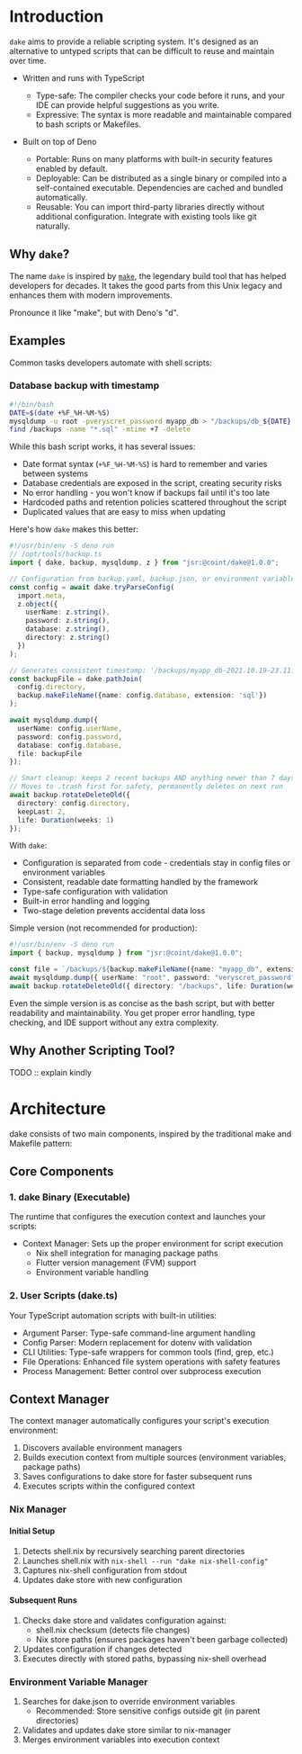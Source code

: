 # Introduction

`dake` aims to provide a reliable scripting system. It's designed as an alternative to untyped scripts that can be difficult to reuse and maintain over time.

- Written and runs with TypeScript
  - Type-safe: The compiler checks your code before it runs, and your IDE can provide helpful suggestions as you write.
  - Expressive: The syntax is more readable and maintainable compared to bash scripts or Makefiles.

- Built on top of Deno
  - Portable: Runs on many platforms with built-in security features enabled by default.
  - Deployable: Can be distributed as a single binary or compiled into a self-contained executable. Dependencies are cached and bundled automatically.
  - Reusable: You can import third-party libraries directly without additional configuration. Integrate with existing tools like git naturally.

## Why `dake`?

The name `dake` is inspired by [`make`](https://en.wikipedia.org/wiki/Make_(software)), the legendary build tool that has helped developers for decades. It takes the good parts from this Unix legacy and enhances them with modern improvements.

Pronounce it like "make", but with Deno's "d".

## Examples

Common tasks developers automate with shell scripts:

### Database backup with timestamp
```bash
#!/bin/bash
DATE=$(date +%F_%H-%M-%S)
mysqldump -u root -pveryscret_password myapp_db > "/backups/db_${DATE}.sql"
find /backups -name "*.sql" -mtime +7 -delete
```

While this bash script works, it has several issues:
- Date format syntax (`+%F_%H-%M-%S`) is hard to remember and varies between systems
- Database credentials are exposed in the script, creating security risks
- No error handling - you won't know if backups fail until it's too late
- Hardcoded paths and retention policies scattered throughout the script
- Duplicated values that are easy to miss when updating

Here's how `dake` makes this better:

```typescript
#!/usr/bin/env -S deno run
// /opt/tools/backup.ts
import { dake, backup, mysqldump, z } from "jsr:@coint/dake@1.0.0";

// Configuration from backup.yaml, backup.json, or environment variables
const config = await dake.tryParseConfig(
  import.meta,
  z.object({
    userName: z.string(),
    password: z.string(),
    database: z.string(),
    directory: z.string()
  })
);

// Generates consistent timestamp: '/backups/myapp_db-2021.10.19-23.11.01.sql'
const backupFile = dake.pathJoin(
  config.directory,
  backup.makeFileName({name: config.database, extension: 'sql'})
);

await mysqldump.dump({
  userName: config.userName,
  password: config.password,
  database: config.database,
  file: backupFile
});

// Smart cleanup: keeps 2 recent backups AND anything newer than 7 days
// Moves to .trash first for safety, permanently deletes on next run
await backup.rotateDeleteOld({
  directory: config.directory,
  keepLast: 2,
  life: Duration(weeks: 1)
});
```

With `dake`:
- Configuration is separated from code - credentials stay in config files or environment variables
- Consistent, readable date formatting handled by the framework
- Type-safe configuration with validation
- Built-in error handling and logging
- Two-stage deletion prevents accidental data loss

Simple version (not recommended for production):

```typescript
#!/usr/bin/env -S deno run
import { backup, mysqldump } from "jsr:@coint/dake@1.0.0";

const file = `/backups/${backup.makeFileName({name: "myapp_db", extension: 'sql'})}`;
await mysqldump.dump({ userName: "root", password: "veryscret_password", database: "myapp_db", file });
await backup.rotateDeleteOld({ directory: "/backups", life: Duration(weeks: 1) });
```

Even the simple version is as concise as the bash script, but with better readability and maintainability. You get proper error handling, type checking, and IDE support without any extra complexity.


## Why Another Scripting Tool?

TODO :: explain kindly

# Architecture

dake consists of two main components, inspired by the traditional make and Makefile pattern:

## Core Components

### 1. dake Binary (Executable)
The runtime that configures the execution context and launches your scripts:
- Context Manager: Sets up the proper environment for script execution
  - Nix shell integration for managing package paths
  - Flutter version management (FVM) support
  - Environment variable handling

### 2. User Scripts (dake.ts)
Your TypeScript automation scripts with built-in utilities:
- Argument Parser: Type-safe command-line argument handling
- Config Parser: Modern replacement for dotenv with validation
- CLI Utilities: Type-safe wrappers for common tools (find, grep, etc.)
- File Operations: Enhanced file system operations with safety features
- Process Management: Better control over subprocess execution


## Context Manager

The context manager automatically configures your script's execution environment:

1. Discovers available environment managers
2. Builds execution context from multiple sources (environment variables, package paths)
3. Saves configurations to dake store for faster subsequent runs
4. Executes scripts within the configured context

### Nix Manager

#### Initial Setup

1. Detects shell.nix by recursively searching parent directories
2. Launches shell.nix with `nix-shell --run "dake nix-shell-config"`
3. Captures nix-shell configuration from stdout
4. Updates dake store with new configuration

#### Subsequent Runs

1. Checks dake store and validates configuration against:
   - shell.nix checksum (detects file changes)
   - Nix store paths (ensures packages haven't been garbage collected)
2. Updates configuration if changes detected
3. Executes directly with stored paths, bypassing nix-shell overhead

### Environment Variable Manager

1. Searches for dake.json to override environment variables
   - Recommended: Store sensitive configs outside git (in parent directories)
2. Validates and updates dake store similar to nix-manager
3. Merges environment variables into execution context
